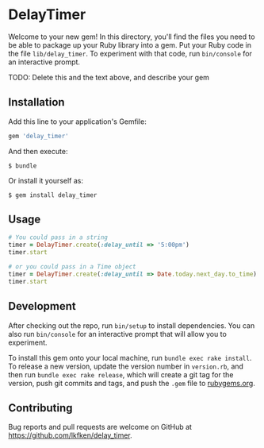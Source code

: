 # DelayTimer

Welcome to your new gem! In this directory, you'll find the files you need to be able to package up your Ruby library into a gem. Put your Ruby code in the file `lib/delay_timer`. To experiment with that code, run `bin/console` for an interactive prompt.

TODO: Delete this and the text above, and describe your gem

## Installation

Add this line to your application's Gemfile:

```ruby
gem 'delay_timer'
```

And then execute:

    $ bundle

Or install it yourself as:

    $ gem install delay_timer

## Usage

```ruby
# You could pass in a string
timer = DelayTimer.create(:delay_until => '5:00pm')
timer.start

# or you could pass in a Time object
timer = DelayTimer.create(:delay_until => Date.today.next_day.to_time)
timer.start
```

## Development

After checking out the repo, run `bin/setup` to install dependencies. You can also run `bin/console` for an interactive prompt that will allow you to experiment.

To install this gem onto your local machine, run `bundle exec rake install`. To release a new version, update the version number in `version.rb`, and then run `bundle exec rake release`, which will create a git tag for the version, push git commits and tags, and push the `.gem` file to [rubygems.org](https://rubygems.org).

## Contributing

Bug reports and pull requests are welcome on GitHub at https://github.com/lkfken/delay_timer.

